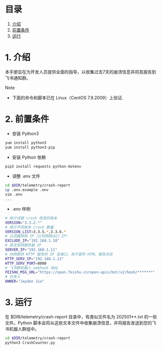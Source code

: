 # 目录

1. [介绍](#1-介绍)
1. [前置条件](#2-前置条件)
1. [运行](#3-运行)

# 1. 介绍

本手册旨在为开发人员提供全面的指导，以收集过去7天的崩溃信息并将其报告到飞书通知群。

> [!NOTE]
> - 下面的命令和脚本已在 Linux（CentOS 7.9.2009）上验证.

# 2. 前置条件

- 安装 Python3

```bash
yum install python3
yum install python3-pip
```

- 安装 Python 依赖

```bash
pip3 install requests python-dotenv
```

- 调整 .env 文件

```bash
cd $DIR/telemetry/crash-report
cp .env.example .env
vim .env
...
```

- .env 样例
```bash
# 统计详细 crash 信息的版本
VERSION="3.3.2.*"
# 统计不同版本 crash 数量
VERSION_LIST=3.3.5.*,3.3.6.*
# 过滤器排除 IP（公司网络出口 IP）
EXCLUDE_IP="192.168.1.10"
# 英文官网服务器 IP
SERVER_IP="192.168.1.11"
# 内网提供 HTTP 服务的 IP 及端口，用于提供 HTML 报告浏览
HTTP_SERV_IP="192.168.1.12"
HTTP_SERV_PORT=8080
# 飞书群机器人 webhook 地址
FEISHU_MSG_URL="https://open.feishu.cn/open-apis/bot/v2/hook/*******"
# 负责人
OWNER="Jayden Jia"
```

# 3. 运行

在 $DIR/telemetry/crash-report 目录中，有类似文件名为 202501**.txt 的一些文件。Python 脚本会将从这些文本文件中收集崩溃信息，并将报告发送到您的飞书机器人群组中。

```bash
cd $DIR/telemetry/crash-report
python3 CrashCounter.py
```
